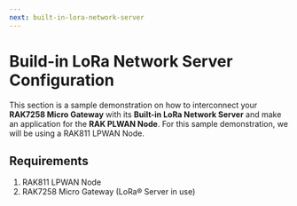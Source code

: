 ```yaml
---
next: built-in-lora-network-server
---
```


#  Build-in LoRa Network Server Configuration

This section is a sample demonstration on how to interconnect your **RAK7258 Micro Gateway** with its **Built-in LoRa Network Server** and make an application for the **RAK PLWAN Node**. For this sample demonstration, we will be using a RAK811 LPWAN Node.

## Requirements
1. RAK811 LPWAN Node
2. RAK7258 Micro Gateway (LoRa® Server in use)


